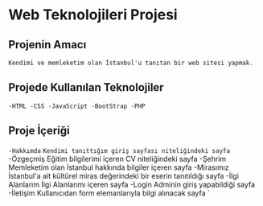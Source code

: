 # Web Teknolojileri Projesi

## Projenin Amacı <br/>
`Kendimi ve memleketim olan İstanbul'u tanıtan bir web sitesi yapmak.`

## Projede Kullanılan Teknolojiler <br/>
`-HTML
 -CSS
 -JavaScript
 -BootStrap
 -PHP
`

## Proje İçeriği
`-Hakkımda`
  `Kendimi tanıttığım giriş sayfası niteliğindeki sayfa`
-Özgeçmiş
  Eğitim bilgilerimi içeren CV niteliğindeki sayfa
-Şehrim
  Memleketim olan İstanbul hakkında bilgiler içeren sayfa
-Mirasımız
  İstanbul'a ait kültürel miras değerindeki bir eserin tanıtıldığı sayfa
-İlgi Alanlarım
  İlgi Alanlarımı içeren sayfa
-Login
  Adminin giriş yapabildiği sayfa
-İletişim
  Kullanıcıdan form elemanlarıyla bilgi alınacak sayfa
`
